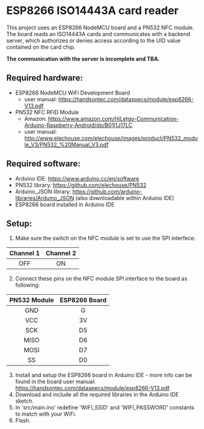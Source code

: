 # ESP8266 ISO14443A card reader

This project uses an ESP8266 NodeMCU board and a PN532 NFC module. The board reads an ISO14443A cards and communicates with a backend server, which authorizes or denies access according to the UID value contained on the card chip.

**The communication with the server is incomplete and TBA.**

## Required hardware:
- ESP8266 NodeMCU WiFi Development Board
   - user manual: https://handsontec.com/dataspecs/module/esp8266-V13.pdf
- PN532 NFC RFID Module
  - Amazon: https://www.amazon.com/HiLetgo-Communication-Arduino-Raspberry-Android/dp/B01I1J17LC
  - user manual: http://www.elechouse.com/elechouse/images/product/PN532_module_V3/PN532_%20Manual_V3.pdf

## Required software:
- Arduino IDE: https://www.arduino.cc/en/software
- PN532 library: https://github.com/elechouse/PN532
- Arduino_JSON library: https://github.com/arduino-libraries/Arduino_JSON (also downloadable within Arduino IDE)
- ESP8266 board installed in Arduino IDE

## Setup:
1. Make sure the switch on the NFC module is set to use the SPI interfece:
   
| Channel 1 | Channel 2 |
|:---------:|:---------:|
| OFF       | ON        |

2. Connect these pins on the NFC module SPI interface to the board as following:

| PN532 Module | ESP8266 Board |
|:------------:|:-------------:|
| GND          | G             |
| VCC          | 3V            |
| SCK          | D5            |
| MISO         | D6            |
| MOSI         | D7            |
| SS           | D0            |

3. Install and setup the ESP8266 board in Arduino IDE - more info can be found in the board user manual: https://handsontec.com/dataspecs/module/esp8266-V13.pdf
4. Download and include all the required libraries in the Arduino IDE sketch.
5. In 'src/main.ino' redefine 'WIFI_SSID' and 'WIFI_PASSWORD' constants to match with your WiFi.
6. Flash.
